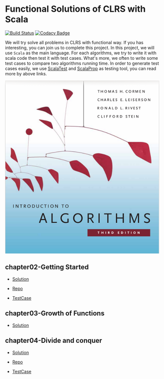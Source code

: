 Functional Solutions of CLRS with Scala
=====================================================================================================
[![Build Status](https://travis-ci.org/KnewHow/FPAlgorithms.svg?branch=master)](https://travis-ci.org/KnewHow/FPAlgorithms)
[![Codacy Badge](https://api.codacy.com/project/badge/Grade/140c12967b004c9b903caab3f2a19547)](https://www.codacy.com/app/KnewHow/FPAlgorithms?utm_source=github.com&amp;utm_medium=referral&amp;utm_content=KnewHow/FPAlgorithms&amp;utm_campaign=Badge_Grade)

We will try solve all problems in CLRS with functional way. If you has interesting, you can join us to complete this project. In this project, we will use `Scala` as the main language. For each algorithms, we try to write it with scala code then test it with test cases. What's more, we often to write some test cases to compare two algorithms running time. In order to generate test cases easily, we use [ScalaTest](http://www.scalatest.org/) and [ScalaProp](https://github.com/KnewHow/ScalaProp) as testing tool, you can read more by above links.

![](https://github.com/KnewHow/FPAlgorithms/blob/master/problem-solution/index/cover-page.png?raw=true)


## chapter02-Getting Started

*  [Solution](https://github.com/KnewHow/FPAlgorithms/tree/master/problem-solution/chapter02-basic-algorithms/markdown)

*  [Repo](https://github.com/KnewHow/FPAlgorithms/tree/master/src/main/scala/basicAlgorithms)

*  [TestCase](https://github.com/KnewHow/FPAlgorithms/tree/master/src/test/scala/sort)

## chapter03-Growth of Functions

*  [Solution](https://github.com/KnewHow/FPAlgorithms/tree/master/problem-solution/chapter03-growthOfFunction/markdown)


## chapter04-Divide and conquer

*  [Solution](https://github.com/KnewHow/FPAlgorithms/tree/master/problem-solution/chapter04-divideAndConquer/markdowm)

*  [Repo](https://github.com/KnewHow/FPAlgorithms/tree/master/src/main/scala/divideAndConquer)

*  [TestCase](https://github.com/KnewHow/FPAlgorithms/tree/master/src/test/scala/DivideAndConquer)
